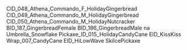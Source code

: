 CID_048_Athena_Commando_F_HolidayGingerbread
CID_049_Athena_Commando_M_HolidayGingerbread
CID_050_Athena_Commando_M_HolidayNutcracker
BID_187_GingerbreadFemale
BID_186_GingerbreadMale
na
Umbrella_Snowflake
Pickaxe_ID_015_HolidayCandyCane
EID_KissKiss
Wrap_007_CandyCane
EID_HiLowWave
SkiIcePickaxe
